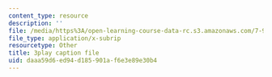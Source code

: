```yaml
---
content_type: resource
description: ''
file: /media/https%3A/open-learning-course-data-rc.s3.amazonaws.com/7-91j-foundations-of-computational-and-systems-biology-spring-2014/daaa59d6ed94d185901af6e3e89e30b4_C95294_vvQY.srt
file_type: application/x-subrip
resourcetype: Other
title: 3play caption file
uid: daaa59d6-ed94-d185-901a-f6e3e89e30b4
---
```

